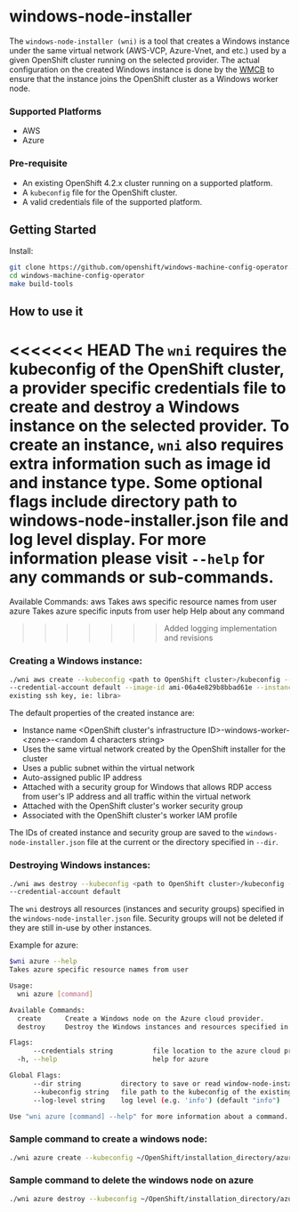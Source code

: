 # windows-node-installer
The `windows-node-installer (wni)` is a tool that creates a Windows instance under the same virtual network 
(AWS-VCP, Azure-Vnet, and etc.) used by a given OpenShift cluster running on the selected provider.
The actual configuration on the created Windows instance is done by the 
[WMCB](https://github.com/openshift/windows-machine-config-operator) to ensure that the instance joins the
OpenShift cluster as a Windows worker node.

### Supported Platforms
 
 - AWS
 - Azure
 
### Pre-requisite

 - An existing OpenShift 4.2.x cluster running on a supported platform.
 - A `kubeconfig` file for the OpenShift cluster.
 - A valid credentials file of the supported platform.
 
## Getting Started
Install:
```bash
git clone https://github.com/openshift/windows-machine-config-operator.git
cd windows-machine-config-operator
make build-tools
```

## How to use it

<<<<<<< HEAD
The `wni` requires the kubeconfig of the OpenShift cluster, a provider specific credentials file to create and 
destroy a Windows instance on the selected provider. To create an instance, `wni` also 
requires extra information such as image id and instance type. Some optional flags include directory path to 
windows-node-installer.json file and log level display. For more information please 
visit `--help` for any commands or sub-commands.
=======
Available Commands:
  aws         Takes aws specific resource names from user
  azure       Takes azure specific inputs from user
  help        Help about any command
>>>>>>> Added logging implementation and revisions

### Creating a Windows instance:

```bash
./wni aws create --kubeconfig <path to OpenShift cluster>/kubeconfig --credentials <path to aws>/credentials 
--credential-account default --image-id ami-06a4e829b8bbad61e --instance-type m4.large --ssh-key <name of the 
existing ssh key, ie: libra>
```

The default properties of the created instance are:
 - Instance name <OpenShift cluster\'s infrastructure ID>-windows-worker-\<zone\>-<random 4 characters string>
 - Uses the same virtual network created by the OpenShift installer for the cluster
 - Uses a public subnet within the virtual network
 - Auto-assigned public IP address
 - Attached with a security group for Windows that allows RDP access from user\'s IP address and all traffic within the 
 virtual network
 - Attached with the OpenShift cluster\'s worker security group
 - Associated with the OpenShift cluster's worker IAM profile

The IDs of created instance and security group are saved to the `windows-node-installer.json` file at the current or the
 directory specified in `--dir`.

### Destroying Windows instances:

```bash
./wni aws destroy --kubeconfig <path to OpenShift cluster>/kubeconfig --credentials <path to aws>/credentials 
--credential-account default
```
 
The `wni` destroys all resources (instances and security groups) specified in the `windows-node-installer.json` file. 
Security groups will not be deleted if they are still in-use by other instances.


Example for azure:

```bash
$wni azure --help
Takes azure specific resource names from user

Usage:
  wni azure [command]

Available Commands:
  create      Create a Windows node on the Azure cloud provider.
  destroy     Destroy the Windows instances and resources specified in 'windows-node-installer.json' file.

Flags:
      --credentials string          file location to the azure cloud provider credentials (required).
  -h, --help                        help for azure

Global Flags:
      --dir string          directory to save or read window-node-installer.json file from. (default ".")
      --kubeconfig string   file path to the kubeconfig of the existing OpenShift cluster (required).
      --log-level string    log level (e.g. 'info') (default "info")

Use "wni azure [command] --help" for more information about a command.
```

### Sample command to create a windows node:
```bash
./wni azure create --kubeconfig ~/OpenShift/installation_directory/azure/auth/kubeconfig --credentials /home/vinaykns/OpenShift/azure.auth --dir ~/windowsnodeinstaller/
```

### Sample command to delete the windows node on azure
```bash
./wni azure destroy --kubeconfig ~/OpenShift/installation_directory/azure/auth/kubeconfig --credentials /home/vinaykns/OpenShift/azure.auth --dir ~/windowsnodeinstaller/
```

